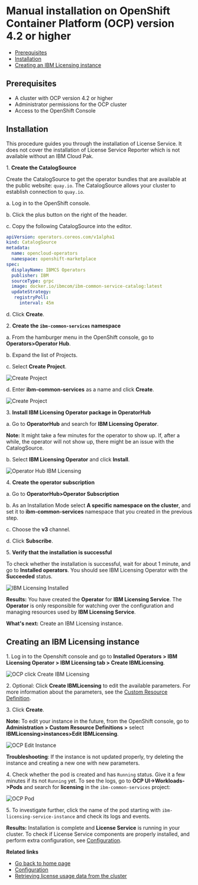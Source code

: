 # Manual installation on OpenShift Container Platform (OCP) version 4.2 or higher

- [Prerequisites](#prerequisites)
- [Installation](#installation)
- [Creating an IBM Licensing instance](#creating-an-ibm-licensing-instance)

## Prerequisites

- A cluster with OCP version 4.2 or higher
- Administrator permissions for the OCP cluster
- Access to the OpenShift Console

## Installation

This procedure guides you through the installation of License Service. It does not cover the installation of License Service Reporter which is not available without an IBM Cloud Pak.

1\. **Create the CatalogSource**

Create the CatalogSource to get the operator bundles that are available at the public website: `quay.io`. The CatalogSource allows your cluster to establish connection to `quay.io`.

a. Log in to the OpenShift console.

b. Click the plus button on the right of the header.

c. Copy the following CatalogSource into the editor.

```yaml
apiVersion: operators.coreos.com/v1alpha1
kind: CatalogSource
metadata:
  name: opencloud-operators
  namespace: openshift-marketplace
spec:
  displayName: IBMCS Operators
  publisher: IBM
  sourceType: grpc
  image: docker.io/ibmcom/ibm-common-service-catalog:latest
  updateStrategy:
   registryPoll:
     interval: 45m
```

d. Click **Create**.

2\. **Create the `ibm-common-services` namespace**

a. From the hamburger menu in the OpenShift console, go to **Operators>Operator Hub**.

b. Expand the list of Projects.

c. Select **Create Project**.

![Create Project](/images/create-project.png)

d. Enter **ibm-common-services** as a name and click **Create**.

![Create Project](/images/create-project-2.png)

3\. **Install IBM Licensing Operator package in OperatorHub**

a. Go to **OperatorHub** and search for **IBM Licensing Operator**.

   **Note:** It might take a few minutes for the operator to show up. If, after a while, the operator will not show up, there might be an issue with the CatalogSource.

b. Select **IBM Licensing Operator** and click **Install**.

![Operator Hub IBM Licensing](/images/operator-hub-licensing.png)

4\. **Create the operator subscription**

a. Go to **OperatorHub>Operator Subscription**

b. As an Installation Mode select **A specific namespace on the cluster**, and set it to **ibm-common-services** namespace that you created in the previous step.

c. Choose the **v3** channel.

d. Click **Subscribe**.

5\. **Verify that the installation is successful**

To check whether the installation is successful, wait for about 1 minute, and go to **Installed operators**. You should see IBM Licensing Operator with the **Succeeded** status.

![IBM Licensing Installed](/images/installed.png)

**Results:**
You have created the **Operator** for **IBM Licensing Service**. The **Operator** is only responsible for watching over the configuration and managing resources used by **IBM Licensing Service**.

**What's next:**
Create an IBM Licensing instance.

## Creating an IBM Licensing instance

1\. Log in to the Openshift console and go to **Installed Operators > IBM Licensing Operator > IBM Licensing tab > Create IBMLicensing**.

![OCP click Create IBM Licensing](/images/ocp_create_instance.png)

2\. Optional: Click **Create IBMLicensing** to edit the available parameters. For more information about the parameters, see the [Custom Resource Definition](/deploy/olm-catalog/ibm-licensing-operator/1.4.1/operator.ibm.com_ibmlicensings_crd.yaml).

3\. Click **Create**.

   **Note:** To edit your instance in the future, from the OpenShift console, go to **Administration > Custom Resource Definitions >** select **IBMLicensing>instances>Edit IBMLicensing**.

![OCP Edit Instance](/images/ocp_edit_instance.png)

**Troubleshooting**: If the instance is not updated properly, try deleting the instance and creating a new one with new parameters.

4\. Check whether the pod is created and has `Running` status. Give it a few minutes if its not `Running` yet.
To see the logs, go to **OCP UI->Workloads->Pods** and search for **licensing** in the `ibm-common-services` project:

![OCP Pod](/images/ocp_pod.png)

5\. To investigate further, click the name of the pod starting with `ibm-licensing-service-instance` and check its logs and events.

**Results:**
Installation is complete and **License Service** is running in your cluster. To check if License Service components are properly installed, and perform extra configuration, see [Configuration](Configuration.md).

<b>Related links</b>

- [Go back to home page](../License_Service_main.md#documentation)
- [Configuration](Configuration.md)
- [Retrieving license usage data from the cluster](Retrieving_data.md)
